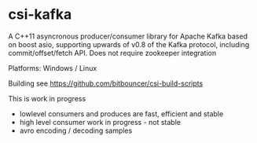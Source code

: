 csi-kafka
=========

A C++11 asyncronous producer/consumer library for Apache Kafka based on boost asio, supporting upwards of v0.8 of the Kafka protocol, including commit/offset/fetch API. Does not require zookeeper integration

Platforms: Windows / Linux

Building
see
https://github.com/bitbouncer/csi-build-scripts

This is work in progress 

 - lowlevel consumers and produces are fast, efficient and stable
 - high level consumer work in progress - not stable
 - avro encoding / decoding samples



